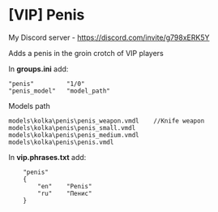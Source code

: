 # [VIP] Penis
My Discord server - https://discord.com/invite/g798xERK5Y

Adds a penis in the groin crotch of VIP players

In **groups.ini** add:
```
"penis" 		"1/0"
"penis_model"	"model_path"
```

Models path
```
models\kolka\penis\penis_weapon.vmdl 	//Knife weapon
models\kolka\penis\penis_small.vmdl
models\kolka\penis\penis_medium.vmdl
models\kolka\penis\penis.vmdl
```

In **vip.phrases.txt** add:
```
	"penis"
	{
		"en"	"Penis"
		"ru"	"Пенис"
	}
```